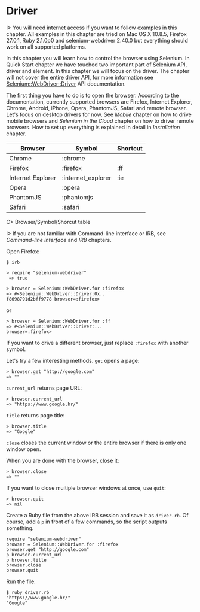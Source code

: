 # Driver

I> You will need internet access if you want to follow examples in this chapter. All examples in this chapter are tried on Mac OS X 10.8.5, Firefox 27.0.1, Ruby 2.1.0p0 and selenium-webdriver 2.40.0 but everything should work on all supported platforms.

In this chapter you will learn how to control the browser using Selenium. In Quick Start chapter we have touched two important part of Selenium API, driver and element. In this chapter we will focus on the driver. The chapter will not cover the entire driver API, for more information see [Selenium::WebDriver::Driver](http://rdoc.info/gems/selenium-webdriver/Selenium/WebDriver/Driver) API documentation.

The first thing you have to do is to open the browser. According to the documentation, currently supported browsers are Firefox, Internet Explorer, Chrome, Android, iPhone, Opera, PhantomJS, Safari and remote browser. Let's focus on desktop drivers for now. See *Mobile* chapter on how to drive mobile browsers and *Selenium in the Cloud* chapter on how to driver remote browsers. How to set up everything is explained in detail in *Installation* chapter.

| Browser           | Symbol             | Shortcut |
|-------------------|--------------------|----------|
| Chrome            | :chrome            |          |
| Firefox           | :firefox           | :ff      |
| Internet Explorer | :internet_explorer | :ie      |
| Opera             | :opera             |          |
| PhantomJS         | :phantomjs         |          |
| Safari            | :safari            |          |

C> Browser/Symbol/Shorcut table

I> If you are not familiar with Command-line interface or IRB, see  *Command-line interface* and *IRB* chapters.

Open Firefox:

    $ irb

    > require "selenium-webdriver"
     => true

    > browser = Selenium::WebDriver.for :firefox
    => #<Selenium::WebDriver::Driver:0x..
    f8698791d2bff9778 browser=:firefox>

or

    > browser = Selenium::WebDriver.for :ff
    => #<Selenium::WebDriver::Driver:...
    browser=:firefox>

If you want to drive a different browser, just replace `:firefox` with another symbol.

Let's try a few interesting methods. `get` opens a page:

    > browser.get "http://google.com"
    => ""

`current_url` returns page URL:

    > browser.current_url
    => "https://www.google.hr/"

`title` returns page title:

    > browser.title
    => "Google"

`close` closes the current window or the entire browser if there is only one window open.

When you are done with the browser, close it:

    > browser.close
    => ""

If you want to close multiple browser windows at once, use `quit`:

    > browser.quit
    => nil

Create a Ruby file from the above IRB session and save it as `driver.rb`. Of course, add a `p` in front of a few commands, so the script outputs something.

    require "selenium-webdriver"
    browser = Selenium::WebDriver.for :firefox
    browser.get "http://google.com"
    p browser.current_url
    p browser.title
    browser.close
    browser.quit

Run the file:

    $ ruby driver.rb
    "https://www.google.hr/"
    "Google"
